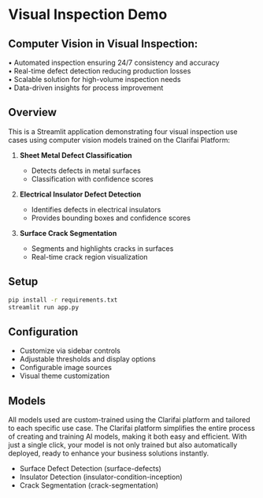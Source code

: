 # Visual Inspection Demo

## Computer Vision in Visual Inspection:
• Automated inspection ensuring 24/7 consistency and accuracy  
• Real-time defect detection reducing production losses  
• Scalable solution for high-volume inspection needs  
• Data-driven insights for process improvement

## Overview
This is a Streamlit application demonstrating four visual inspection use cases using computer vision models trained on the Clarifai Platform:

1. **Sheet Metal Defect Classification**
   - Detects defects in metal surfaces
   - Classification with confidence scores

2. **Electrical Insulator Defect Detection**
   - Identifies defects in electrical insulators
   - Provides bounding boxes and confidence scores

3. **Surface Crack Segmentation**
   - Segments and highlights cracks in surfaces
   - Real-time crack region visualization



## Setup
```bash
pip install -r requirements.txt
streamlit run app.py
```

## Configuration
- Customize via sidebar controls
- Adjustable thresholds and display options
- Configurable image sources
- Visual theme customization

## Models
All models used are custom-trained using the Clarifai platform and tailored to each specific use case. The Clarifai platform simplifies the entire process of creating and training AI models, making it both easy and efficient. With just a single click, your model is not only trained but also automatically deployed, ready to enhance your business solutions instantly.

- Surface Defect Detection (surface-defects)
- Insulator Detection (insulator-condition-inception)
- Crack Segmentation (crack-segmentation)